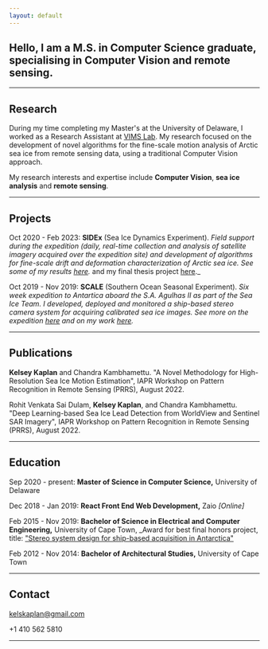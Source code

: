 ```yaml
---
layout: default
---
```


## **Hello**, I am a M.S. in Computer Science graduate, specialising in Computer Vision and remote sensing.

* * *

## Research
During my time completing my Master's at the University of Delaware, I worked as a Research Assistant at [VIMS Lab](http://vims.cis.udel.edu/). 
My research focused on the development of novel algorithms for the fine-scale motion analysis of Arctic sea ice from remote sensing data, using a traditional Computer Vision approach.

My research interests and expertise include **Computer Vision**, **sea ice analysis** and **remote sensing**.

* * *


## Projects

Oct 2020 - Feb 2023: 
**SIDEx** (Sea Ice Dynamics Experiment). _Field support during the expedition (daily, real-time collection and analysis of satellite imagery acquired over the expedition site) and development of algorithms for fine-scale drift and deformation characterization of Arctic sea ice. See some of my results [here](http://bigdatavision.org/environmenthealth/projects.html)._ and my final thesis project [here]()._


Oct 2019 - Nov 2019: 
**SCALE** (Southern Ocean Seasonal Experiment). _Six week expedition to Antartica aboard the S.A. Agulhas II as part of the Sea Ice Team. I developed, deployed and monitored a ship-based stereo camera system for acquiring calibrated sea ice images. See more on the expedition [here](https://scale.org.za/) and on my work [here](https://github.com/kelseykap/kelseykap.github.io/blob/master/thesis.pdf)._

* * *

## Publications

**Kelsey Kaplan** and Chandra Kambhamettu. "A Novel Methodology for High-Resolution Sea Ice Motion Estimation", IAPR Workshop on Pattern Recognition in Remote Sensing (PRRS), August 2022.

Rohit Venkata Sai Dulam, **Kelsey Kaplan**, and Chandra Kambhamettu. "Deep Learning-based Sea Ice Lead Detection from WorldView and Sentinel SAR Imagery", IAPR Workshop on Pattern Recognition in Remote Sensing (PRRS), August 2022.


* * *

## Education

Sep 2020 - present: 
**Master of Science in Computer Science,** University of Delaware

Dec 2018 - Jan 2019:
**React Front End Web Development,** Zaio _[Online]_          

Feb 2015 - Nov 2019: 
**Bachelor of Science in Electrical and Computer Engineering,** University of Cape Town, _Award for best final honors project, title: ["Stereo system design for ship-based acquisition in Antarctica"](./thesis.pdf)
           
Feb 2012 - Nov 2014:
**Bachelor of Architectural Studies,** University of Cape Town

* * *

## Contact

kelskaplan@gmail.com

+1 410 562 5810


* * *

